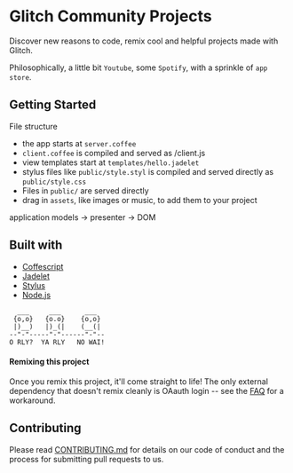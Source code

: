 # Glitch Community Projects

Discover new reasons to code, remix cool and helpful projects made with Glitch.

Philosophically, a little bit `Youtube`, some `Spotify`, with a sprinkle of `app store`.

Getting Started
-----------------

File structure


- the app starts at `server.coffee`
- `client.coffee` is compiled and served as /client.js
- view templates start at `templates/hello.jadelet`
- stylus files like `public/style.styl` is compiled and served directly as `public/style.css`
- Files in `public/` are served directly
- drag in `assets`, like images or music, to add them to your project

application models -> presenter -> DOM

Built with
----------

- [Coffescript](http://coffeescript.org/)
- [Jadelet](https://jadelet.com/)
- [Stylus](http://stylus-lang.com/)
- [Node.js](https://nodejs.org/dist/latest-v8.x/docs/api/)



```
  ___     ___      ___
 {o,o}   {o.o}    {o,o}
 |)__)   |)_(|    (__(|
--"-"-----"-"------"-"--
O RLY?  YA RLY   NO WAI!
```

#### Remixing this project

Once you remix this project, it'll come straight to life! The only external dependency that doesn't remix cleanly is OAauth login -- see the [FAQ](https://glitch.com/edit/#!/community?path=FAQ.md) for a workaround.
  
Contributing
------------

Please read [CONTRIBUTING.md](https://glitch.com/edit/#!/community?path=CONTRIBUTING.md) for details on our code of conduct and the process for submitting pull requests to us.
